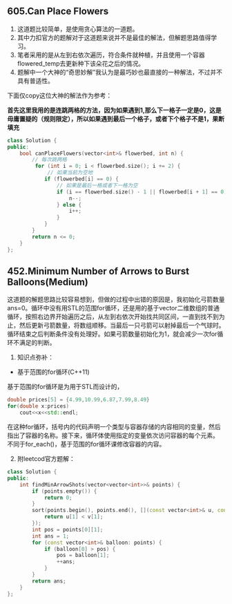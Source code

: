 ## 605.Can Place Flowers
1. 这道题比较简单，是使用贪心算法的一道题。
2. 其中力扣官方的题解对于这道题来说并不是最佳的解法，但解题思路值得学习。
3. 笔者采用的是从左到右依次遍历，符合条件就种植，并且使用一个容器flowered_temp去更新种下该朵花之后的情况。
4. 题解中一个大神的“奇思妙解”我认为是最巧妙也最直接的一种解法，不过并不具有普适性。

下面仅copy这位大神的解法作为参考：

**首先这里我用的是连跳两格的方法，因为如果遇到1,那么下一格子一定是0，这是毋庸置疑的（规则限定），所以如果遇到最后一个格子，或者下个格子不是1，果断填充**

```cpp
class Solution {
public:
    bool canPlaceFlowers(vector<int>& flowerbed, int n) {
        // 每次跳两格
         for (int i = 0; i < flowerbed.size(); i += 2) {
             // 如果当前为空地
            if (flowerbed[i] == 0) {
                // 如果是最后一格或者下一格为空
                if (i == flowerbed.size() - 1 || flowerbed[i + 1] == 0) {
                    n--;
                } else {
                    i++;
                }
            }
        }
        return n <= 0;
    }
};
```

## 452.Minimum Number of Arrows to Burst Balloons(Medium)
这道题的解题思路比较容易想到，但做的过程中出错的原因是，我初始化弓箭数量ans=0。循环中没有用STL的范围for循环，还是用的基于vector二维数组的普通循环，按照右边界开始遍历之后，从左到右依次开始找共同区间，一直到找不到为止，然后更新弓箭数量，将数组顺移。当最后一只弓箭可以射掉最后一个气球时。循环结束之后判断条件没有处理好。如果弓箭数量初始化为1，就会减少一次for循环不满足的判断。

1. 知识点弥补：
- 基于范围的for循环(C++11)

基于范围的for循环是为用于STL而设计的，
```cpp
double prices[5] = {4.99,10.99,6.87,7.99,8.49}
for(double x:prices)
    cout<<x<<std::endl;
```
在这种for循环，括号内的代码声明一个类型与容器存储的内容相同的变量，然后指出了容器的名称。接下来，循环体使用指定的变量依次访问容器的每个元素。
不同于for_each()，基于范围的for循环课修改容器的内容。

2. 附leetcod官方题解：
```cpp
class Solution {
public:
    int findMinArrowShots(vector<vector<int>>& points) {
        if (points.empty()) {
            return 0;
        }
        sort(points.begin(), points.end(), [](const vector<int>& u, const vector<int>& v) {
            return u[1] < v[1];
        });
        int pos = points[0][1];
        int ans = 1;
        for (const vector<int>& balloon: points) {
            if (balloon[0] > pos) {
                pos = balloon[1];
                ++ans;
            }
        }
        return ans;
    }
};
```
